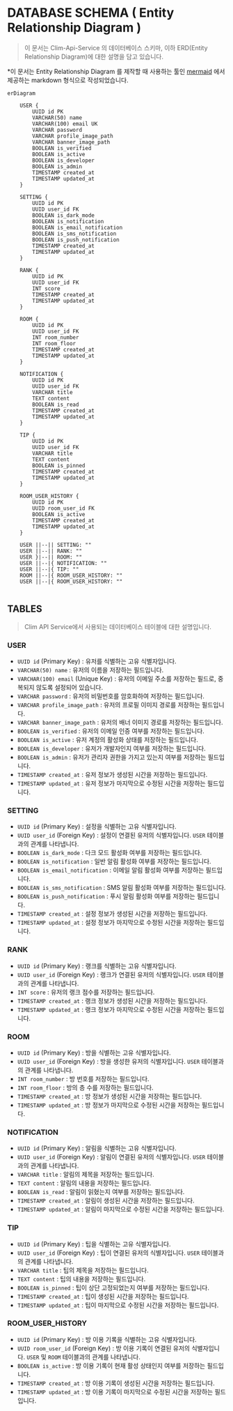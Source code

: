 # DATABASE SCHEMA ( Entity Relationship Diagram )

> 이 문서는 Clim-Api-Service 의 데이터베이스 스키마, 이하 ERD(Entity Relationship Diagram)에 대한 설명을 담고 있습니다.

*이 문서는 Entity Relationship Diagram 를 제작할 때 사용하는 툴인 [mermaid](https://mermaid.js.org/) 에서 제공하는 markdown 형식으로 작성되었습니다.

```mermaid
erDiagram

    USER {
        UUID id PK
        VARCHAR(50) name
        VARCHAR(100) email UK
        VARCHAR password
        VARCHAR profile_image_path
        VARCHAR banner_image_path
        BOOLEAN is_verified
        BOOLEAN is_active
        BOOLEAN is_developer
        BOOLEAN is_admin
        TIMESTAMP created_at
        TIMESTAMP updated_at
    }

    SETTING {
        UUID id PK
        UUID user_id FK
        BOOLEAN is_dark_mode
        BOOLEAN is_notification
        BOOLEAN is_email_notification
        BOOLEAN is_sms_notification
        BOOLEAN is_push_notification
        TIMESTAMP created_at
        TIMESTAMP updated_at
    }

    RANK {
        UUID id PK
        UUID user_id FK
        INT score
        TIMESTAMP created_at
        TIMESTAMP updated_at
    }

    ROOM {
        UUID id PK
        UUID user_id FK
        INT room_number
        INT room_floor
        TIMESTAMP created_at
        TIMESTAMP updated_at
    }

    NOTIFICATION {
        UUID id PK
        UUID user_id FK
        VARCHAR title
        TEXT content
        BOOLEAN is_read
        TIMESTAMP created_at
        TIMESTAMP updated_at
    }

    TIP {
        UUID id PK
        UUID user_id FK
        VARCHAR title
        TEXT content
        BOOLEAN is_pinned
        TIMESTAMP created_at
        TIMESTAMP updated_at
    }

    ROOM_USER_HISTORY {
        UUID id PK
        UUID room_user_id FK
        BOOLEAN is_active
        TIMESTAMP created_at
        TIMESTAMP updated_at
    }

    USER ||--|| SETTING: ""
    USER ||--|| RANK: ""
    USER }|--|| ROOM: ""
    USER ||--|{ NOTIFICATION: ""
    USER ||--|{ TIP: ""
    ROOM ||--|{ ROOM_USER_HISTORY: ""
    USER ||--|{ ROOM_USER_HISTORY: ""


```

## TABLES
> Clim API Service에서 사용되는 데이터베이스 테이블에 대한 설명입니다.

### USER
- `UUID id` (Primary Key) : 유저를 식별하는 고유 식별자입니다.
- `VARCHAR(50) name` : 유저의 이름을 저장하는 필드입니다.
- `VARCHAR(100) email` (Unique Key) : 유저의 이메일 주소를 저장하는 필드로, 중복되지 않도록 설정되어 있습니다.
- `VARCHAR password` : 유저의 비밀번호를 암호화하여 저장하는 필드입니다.
- `VARCHAR profile_image_path` : 유저의 프로필 이미지 경로를 저장하는 필드입니다.
- `VARCHAR banner_image_path` : 유저의 배너 이미지 경로를 저장하는 필드입니다.
- `BOOLEAN is_verified` : 유저의 이메일 인증 여부를 저장하는 필드입니다.
- `BOOLEAN is_active` : 유저 계정의 활성화 상태를 저장하는 필드입니다.
- `BOOLEAN is_developer` : 유저가 개발자인지 여부를 저장하는 필드입니다.
- `BOOLEAN is_admin` : 유저가 관리자 권한을 가지고 있는지 여부를 저장하는 필드입니다.
- `TIMESTAMP created_at` : 유저 정보가 생성된 시간을 저장하는 필드입니다.
- `TIMESTAMP updated_at` : 유저 정보가 마지막으로 수정된 시간을 저장하는 필드입니다.

### SETTING
- `UUID id` (Primary Key) : 설정을 식별하는 고유 식별자입니다.
- `UUID user_id` (Foreign Key) : 설정이 연결된 유저의 식별자입니다. `USER` 테이블과의 관계를 나타냅니다.
- `BOOLEAN is_dark_mode` : 다크 모드 활성화 여부를 저장하는 필드입니다.
- `BOOLEAN is_notification` : 일반 알림 활성화 여부를 저장하는 필드입니다.
- `BOOLEAN is_email_notification` : 이메일 알림 활성화 여부를 저장하는 필드입니다.
- `BOOLEAN is_sms_notification` : SMS 알림 활성화 여부를 저장하는 필드입니다.
- `BOOLEAN is_push_notification` : 푸시 알림 활성화 여부를 저장하는 필드입니다.
- `TIMESTAMP created_at` : 설정 정보가 생성된 시간을 저장하는 필드입니다.
- `TIMESTAMP updated_at` : 설정 정보가 마지막으로 수정된 시간을 저장하는 필드입니다.

### RANK
- `UUID id` (Primary Key) : 랭크를 식별하는 고유 식별자입니다.
- `UUID user_id` (Foreign Key) : 랭크가 연결된 유저의 식별자입니다. `USER` 테이블과의 관계를 나타냅니다.
- `INT score` : 유저의 랭크 점수를 저장하는 필드입니다.
- `TIMESTAMP created_at` : 랭크 정보가 생성된 시간을 저장하는 필드입니다.
- `TIMESTAMP updated_at` : 랭크 정보가 마지막으로 수정된 시간을 저장하는 필드입니다.

### ROOM
- `UUID id` (Primary Key) : 방을 식별하는 고유 식별자입니다.
- `UUID user_id` (Foreign Key) : 방을 생성한 유저의 식별자입니다. `USER` 테이블과의 관계를 나타냅니다.
- `INT room_number` : 방 번호를 저장하는 필드입니다.
- `INT room_floor` : 방의 층 수를 저장하는 필드입니다.
- `TIMESTAMP created_at` : 방 정보가 생성된 시간을 저장하는 필드입니다.
- `TIMESTAMP updated_at` : 방 정보가 마지막으로 수정된 시간을 저장하는 필드입니다.

### NOTIFICATION
- `UUID id` (Primary Key) : 알림을 식별하는 고유 식별자입니다.
- `UUID user_id` (Foreign Key) : 알림이 연결된 유저의 식별자입니다. `USER` 테이블과의 관계를 나타냅니다.
- `VARCHAR title` : 알림의 제목을 저장하는 필드입니다.
- `TEXT content` : 알림의 내용을 저장하는 필드입니다.
- `BOOLEAN is_read` : 알림이 읽혔는지 여부를 저장하는 필드입니다.
- `TIMESTAMP created_at` : 알림이 생성된 시간을 저장하는 필드입니다.
- `TIMESTAMP updated_at` : 알림이 마지막으로 수정된 시간을 저장하는 필드입니다.

### TIP
- `UUID id` (Primary Key) : 팁을 식별하는 고유 식별자입니다.
- `UUID user_id` (Foreign Key) : 팁이 연결된 유저의 식별자입니다. `USER` 테이블과의 관계를 나타냅니다.
- `VARCHAR title` : 팁의 제목을 저장하는 필드입니다.
- `TEXT content` : 팁의 내용을 저장하는 필드입니다.
- `BOOLEAN is_pinned` : 팁이 상단 고정되었는지 여부를 저장하는 필드입니다.
- `TIMESTAMP created_at` : 팁이 생성된 시간을 저장하는 필드입니다.
- `TIMESTAMP updated_at` : 팁이 마지막으로 수정된 시간을 저장하는 필드입니다.

### ROOM_USER_HISTORY
- `UUID id` (Primary Key) : 방 이용 기록을 식별하는 고유 식별자입니다.
- `UUID room_user_id` (Foreign Key) : 방 이용 기록이 연결된 유저의 식별자입니다. `USER` 및 `ROOM` 테이블과의 관계를 나타냅니다.
- `BOOLEAN is_active` : 방 이용 기록이 현재 활성 상태인지 여부를 저장하는 필드입니다.
- `TIMESTAMP created_at` : 방 이용 기록이 생성된 시간을 저장하는 필드입니다.
- `TIMESTAMP updated_at` : 방 이용 기록이 마지막으로 수정된 시간을 저장하는 필드입니다.
